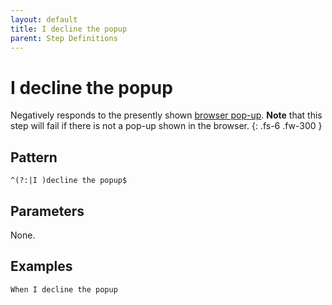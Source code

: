 ```yaml
---
layout: default
title: I decline the popup
parent: Step Definitions
---
```


# I decline the popup

Negatively responds to the presently shown [browser pop-up]({{site.baseurl}}/field_types.html#browser-pop-ups). **Note** that this step will fail if there is not a pop-up shown in the browser.
{: .fs-6 .fw-300 }

## Pattern

```
^(?:|I )decline the popup$
```

## Parameters

None.

## Examples

```gherkin
When I decline the popup
```